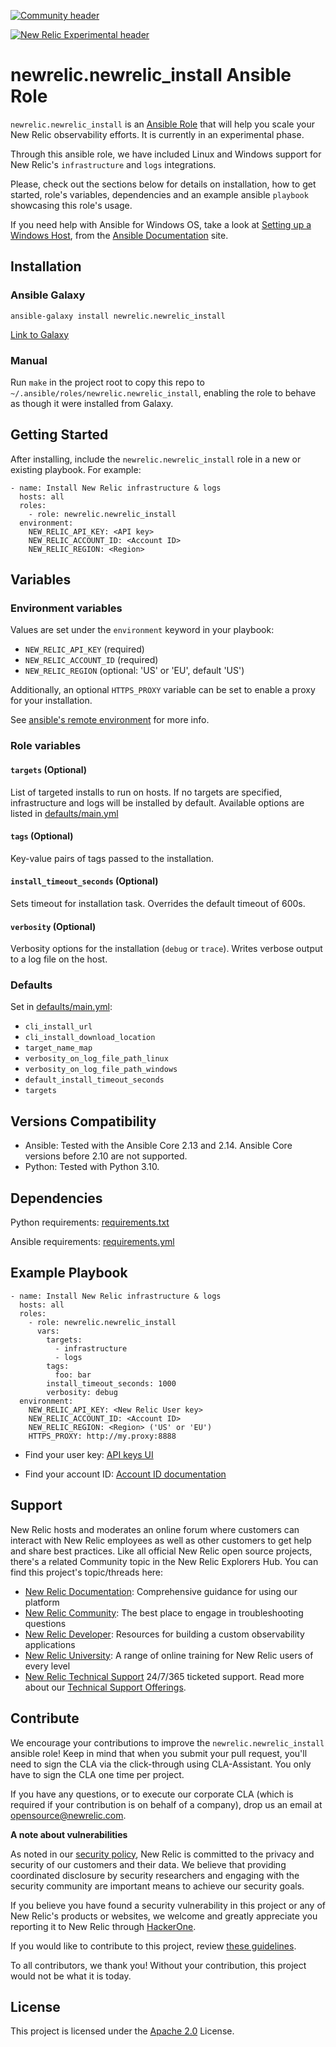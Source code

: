 [![Community header](https://github.com/newrelic/opensource-website/raw/main/src/images/categories/Community_Project.png)](https://opensource.newrelic.com/oss-category/#community-project)

[![New Relic Experimental header](https://github.com/newrelic/opensource-website/raw/master/src/images/categories/Experimental.png)](https://opensource.newrelic.com/oss-category/#new-relic-experimental)

# newrelic.newrelic_install Ansible Role

`newrelic.newrelic_install` is an [Ansible Role](https://docs.ansible.com/ansible/latest/playbook_guide/playbooks_reuse_roles.html) that will help you scale your New Relic observability efforts. It is currently in an experimental phase.

Through this ansible role, we have included Linux and Windows support for New Relic's `infrastructure` and `logs` integrations.

Please, check out the sections below for details on installation, how to get started, role's variables, dependencies and an example ansible `playbook` showcasing this role's usage.

If you need help with Ansible for Windows OS, take a look at [Setting up a Windows Host](https://docs.ansible.com/ansible/latest/os_guide/windows_setup.html), from the [Ansible Documentation](https://docs.ansible.com/ansible/latest/) site.

## Installation

### Ansible Galaxy

`ansible-galaxy install newrelic.newrelic_install`

[Link to Galaxy](https://galaxy.ansible.com/newrelic/newrelic_install)

### Manual

Run `make` in the project root to copy this repo to `~/.ansible/roles/newrelic.newrelic_install`, enabling the role to behave as though it were installed from Galaxy.

## Getting Started

After installing, include the `newrelic.newrelic_install` role in a new or existing playbook. For example:

```
- name: Install New Relic infrastructure & logs
  hosts: all
  roles:
    - role: newrelic.newrelic_install
  environment:
    NEW_RELIC_API_KEY: <API key>
    NEW_RELIC_ACCOUNT_ID: <Account ID>
    NEW_RELIC_REGION: <Region>
```

## Variables

### Environment variables

Values are set under the `environment` keyword in your playbook:

- `NEW_RELIC_API_KEY` (required)
- `NEW_RELIC_ACCOUNT_ID` (required)
- `NEW_RELIC_REGION` (optional: 'US' or 'EU', default 'US')

Additionally, an optional `HTTPS_PROXY` variable can be set to enable a proxy for your installation.

See [ansible's remote environment](https://docs.ansible.com/ansible/latest/playbook_guide/playbooks_environment.html) for more info.

### Role variables

#### `targets` (Optional)

List of targeted installs to run on hosts. If no targets are specified, infrastructure and logs will be installed by default. Available options are listed in [defaults/main.yml](https://github.com/newrelic/ansible-install/blob/main/defaults/main.yml)

#### `tags` (Optional)

Key-value pairs of tags passed to the installation.

#### `install_timeout_seconds` (Optional)

Sets timeout for installation task. Overrides the default timeout of 600s.

#### `verbosity` (Optional)

Verbosity options for the installation (`debug` or `trace`). Writes verbose output to a log file on the host.

### Defaults

Set in [defaults/main.yml](https://github.com/newrelic/ansible-install/blob/main/defaults/main.yml):

- `cli_install_url`
- `cli_install_download_location`
- `target_name_map`
- `verbosity_on_log_file_path_linux`
- `verbosity_on_log_file_path_windows`
- `default_install_timeout_seconds`
- `targets`

## Versions Compatibility

- Ansible: Tested with the Ansible Core 2.13 and 2.14. Ansible Core versions before 2.10 are not supported.
- Python: Tested with Python 3.10.

## Dependencies

Python requirements: [requirements.txt](https://github.com/newrelic/ansible-install/blob/main/requirements.txt)

Ansible requirements: [requirements.yml](https://github.com/newrelic/ansible-install/blob/main/requirements.yml)

## Example Playbook

```
- name: Install New Relic infrastructure & logs
  hosts: all
  roles:
    - role: newrelic.newrelic_install
      vars:
        targets:
          - infrastructure
          - logs
        tags:
          foo: bar
        install_timeout_seconds: 1000
        verbosity: debug
  environment:
    NEW_RELIC_API_KEY: <New Relic User key>
    NEW_RELIC_ACCOUNT_ID: <Account ID>
    NEW_RELIC_REGION: <Region> ('US' or 'EU')
    HTTPS_PROXY: http://my.proxy:8888
```

- Find your user key: [API keys UI](https://one.newrelic.com/launcher/api-keys-ui.api-keys-launcher)

- Find your account ID: [Account ID documentation](https://docs.newrelic.com/docs/accounts/accounts-billing/account-structure/account-id/)

## Support

New Relic hosts and moderates an online forum where customers can interact with
New Relic employees as well as other customers to get help and share best
practices. Like all official New Relic open source projects, there's a related
Community topic in the New Relic Explorers Hub. You can find this project's
topic/threads here:

- [New Relic Documentation](https://docs.newrelic.com): Comprehensive guidance for using our platform
- [New Relic Community](https://discuss.newrelic.com): The best place to engage in troubleshooting questions
- [New Relic Developer](https://developer.newrelic.com/): Resources for building a custom observability applications
- [New Relic University](https://learn.newrelic.com/): A range of online training for New Relic users of every level
- [New Relic Technical Support](https://support.newrelic.com/) 24/7/365 ticketed support. Read more about our [Technical Support Offerings](https://docs.newrelic.com/docs/licenses/license-information/general-usage-licenses/support-plan).

## Contribute

We encourage your contributions to improve the `newrelic.newrelic_install` ansible role! Keep in mind that when you submit your pull request, you'll need to sign the CLA via the click-through using CLA-Assistant. You only have to sign the CLA one time per project.

If you have any questions, or to execute our corporate CLA (which is required if your contribution is on behalf of a company), drop us an email at opensource@newrelic.com.

**A note about vulnerabilities**

As noted in our [security policy](https://github.com/newrelic/ansible-install/security/policy), New Relic is committed to the privacy and security of our customers and their data. We believe that providing coordinated disclosure by security researchers and engaging with the security community are important means to achieve our security goals.

If you believe you have found a security vulnerability in this project or any of New Relic's products or websites, we welcome and greatly appreciate you reporting it to New Relic through [HackerOne](https://hackerone.com/newrelic).

If you would like to contribute to this project, review [these guidelines](https://github.com/newrelic/ansible-install/blob/main/CONTRIBUTING.md).

To all contributors, we thank you! Without your contribution, this project would not be what it is today.

## License

This project is licensed under the [Apache 2.0](http://apache.org/licenses/LICENSE-2.0.txt) License.
